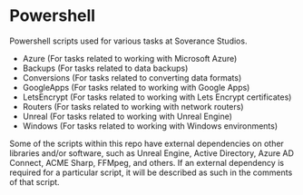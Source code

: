 # Powershell

Powershell scripts used for various tasks at Soverance Studios.

- Azure
	(For tasks related to working with Microsoft Azure)
- Backups
	(For tasks related to data backups)
- Conversions
	(For tasks related to converting data formats)
- GoogleApps
	(For tasks related to working with Google Apps)
- LetsEncrypt
	(For tasks related to working with Lets Encrypt certificates)
- Routers
	(For tasks related to working with network routers)
- Unreal
	(For tasks related to working with Unreal Engine)
- Windows
	(For tasks related to working with Windows environments)

Some of the scripts within this repo have external dependencies on other libraries and/or software, such as Unreal Engine, Active Directory, Azure AD Connect, ACME Sharp, FFMpeg, and others.  If an external dependency is required for a particular script, it will be described as such in the comments of that script.